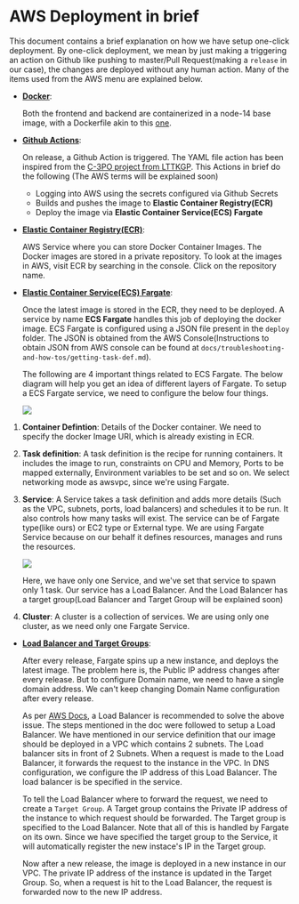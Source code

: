 # AWS Deployment in brief

This document contains a brief explanation on how we have setup one-click deployment. By one-click deployment, we mean by just making a triggering an action on Github like pushing to master/Pull Request(making a `release` in our case), the changes are deployed without any human action. Many of the items used from the AWS menu are explained below.

- **<u>Docker</u>**: 

  Both the frontend and backend are containerized in a node-14 base image, with a Dockerfile akin to this [one](https://github.com/rakaar/dockerize-react-and-express-app/blob/master/Dockerfile).

- **<u>Github Actions</u>**: 

  On release, a Github Action is triggered. The YAML file action has been inspired from the [C-3PO project from LTTKGP](https://github.com/lttkgp/C-3PO/blob/master/.github/workflows/deploy.yml). This Actions in brief do the following (The AWS terms will be explained soon)

  - Logging into AWS using the secrets configured via Github Secrets
  - Builds and pushes the image to **Elastic Container Registry(ECR)**
  - Deploy the image via **Elastic Container Service(ECS) Fargate**

- <u>**Elastic Container Registry(ECR)**</u>: 

  AWS Service where you can store Docker Container Images. The Docker images are stored in a private repository. To look at the images in AWS, visit ECR by searching in the console. Click on the repository name. 

- **<u>Elastic Container Service(ECS) Fargate</u>**: 

  Once the latest image is stored in the ECR, they need to be deployed. A service by name **ECS Fargate** handles this job of deploying the docker image. ECS Fargate is configured using a JSON file present in the `deploy` folder. The JSON is obtained from the AWS Console(Instructions to obtain JSON from AWS console can be found at `docs/troubleshooting-and-how-tos/getting-task-def.md`). 

  The following are 4 important things related to ECS Fargate. The below diagram will help you get an idea of different layers of Fargate. To setup a ECS Fargate service, we need to configure the below four things.

  ![](https://imgur.com/clXWtjU.png)

1. **Container Defintion**: Details of the Docker container. We need to specify the docker Image URI, which is already existing in ECR.

2. **Task definition**: A task definition is the recipe for running containers. It includes the image to run, constraints on CPU and Memory, Ports to be mapped externally, Environment variables to be set and so on. We select networking mode as awsvpc, since we're using Fargate.

3. **Service**:  A Service takes a task definition and adds more details (Such as the VPC, subnets, ports, load balancers) and schedules it to be run. It also controls how many tasks will exist. The service can be of Fargate type(like ours) or EC2 type  or External type. We are using Fargate Service because on our behalf it defines resources, manages and runs the resources. 

   ![](https://imgur.com/XJhTotJ.png)

    Here, we have only one Service, and we've set that service to spawn only 1 task. Our service has a Load Balancer. And the Load Balancer has a target group(Load Balancer and Target Group will be explained soon)

4. **Cluster**: A cluster is a collection of services. We are using only one cluster, as we need only one Fargate Service.

- **<u>Load Balancer and Target Groups</u>**: 

  After every release, Fargate spins up a new instance, and deploys the latest image. The problem here is, the Public IP address changes after every release. But to configure Domain name, we need to have a single domain address. We can't keep changing Domain Name configuration after every release.

  As per [AWS Docs](https://aws.amazon.com/premiumsupport/knowledge-center/ecs-fargate-static-elastic-ip-address/), a Load Balancer is recommended to solve the above issue. The steps mentioned in the doc were followed to setup a Load Balancer. We have mentioned in our service definition that our image should be deployed in a VPC which contains 2 subnets. The Load balancer sits in front of 2 Subnets. When a request is made to the Load Balancer, it forwards the request to the instance in the VPC. In DNS configuration, we configure the IP address of this Load Balancer. The load balancer is be specified in the service.

  To tell the Load Balancer where to forward the request, we need to create a `Target Group`.  A Target group contains the Private IP address of the instance to which request should be forwarded. The Target group is specified to the Load Balancer. Note that all of this is handled by Fargate on its own. Since we have specified the target group to the Service, it will automatically register the new instace's IP in the Target group. 

  Now after a new release, the image is deployed in a new instance in our VPC. The private IP address of the instance is updated in the Target Group. So, when a request is hit to the Load Balancer, the request is forwarded now to the new IP address.

